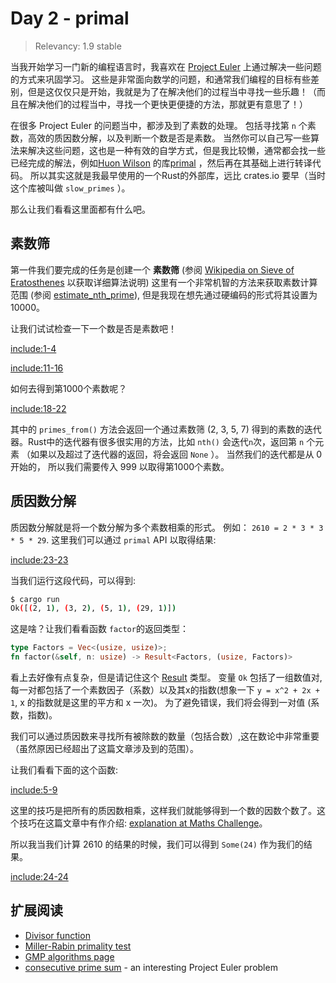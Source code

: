 # Day 2 - primal

> Relevancy: 1.9 stable

当我开始学习一门新的编程语言时，我喜欢在 [Project Euler](https://projecteuler.net/) 上通过解决一些问题的方式来巩固学习。
这些是非常面向数学的问题，和通常我们编程的目标有些差别，但是这仅仅只是开始，我就是为了在解决他们的过程当中寻找一些乐趣！（而且在解决他们的过程当中，寻找一个更快更便捷的方法，那就更有意思了！）

在很多 Project Euler 的问题当中，都涉及到了素数的处理。
包括寻找第 `n` 个素数，高效的质因数分解，以及判断一个数是否是素数。
当然你可以自己写一些算法来解决这些问题，这也是一种有效的自学方式，但是我比较懒，通常都会找一些已经完成的解法，例如[Huon Wilson](http://huonw.github.io/) 的库[primal](https://github.com/huonw/primal) ，然后再在其基础上进行转译代码。
所以其实这就是我最早使用的一个Rust的外部库，远比 crates.io 要早（当时这个库被叫做 `slow_primes` ）。

那么让我们看看这里面都有什么吧。

素数筛
-----------

第一件我们要完成的任务是创建一个 **素数筛** (参阅 [Wikipedia on Sieve of Eratosthenes](http://en.wikipedia.org/wiki/Sieve_of_Eratosthenes) 以获取详细算法说明)
这里有一个非常机智的方法来获取素数计算范围 (参阅 [estimate_nth_prime](http://huonw.github.io/primal/primal/fn.estimate_nth_prime.html)), 但是我现在想先通过硬编码的形式将其设置为 10000。

让我们试试检查一下一个数是否是素数吧！

[include:1-4](../../vol1/src/bin/day2.rs)

[include:11-16](../../vol1/src/bin/day2.rs)

如何去得到第1000个素数呢？

[include:18-22](../../vol1/src/bin/day2.rs)

其中的 `primes_from()` 方法会返回一个通过素数筛 (2, 3, 5, 7) 得到的素数的迭代器。Rust中的迭代器有很多很实用的方法，比如 `nth()` 会迭代`n`次，返回第 `n` 个元素 （如果以及超过了迭代器的返回，将会返回 `None` ）。 当然我们的迭代都是从 0 开始的， 所以我们需要传入 999 以取得第1000个素数。

质因数分解
-------------

质因数分解就是将一个数分解为多个素数相乘的形式。
例如： `2610 = 2 * 3 * 3 * 5 * 29`. 这里我们可以通过 `primal` API 以取得结果:

[include:23-23](../../vol1/src/bin/day2.rs)



当我们运行这段代码，可以得到:

```sh
$ cargo run
Ok([(2, 1), (3, 2), (5, 1), (29, 1)])
```

这是啥？让我们看看函数 `factor`的返回类型：

```rust
type Factors = Vec<(usize, usize)>;
fn factor(&self, n: usize) -> Result<Factors, (usize, Factors)>
```

看上去好像有点复杂，但是请记住这个
[Result](http://doc.rust-lang.org/std/result/enum.Result.html) 类型。 变量 `Ok` 包括了一组数值对,每一对都包括了一个素数因子（系数）以及其x的指数(想象一下 `y = x^2 + 2x + 1`, x 的指数就是这里的平方和 x 一次)。
为了避免错误，我们将会得到一对值 (系数，指数)。

我们可以通过质因数来寻找所有被除数的数量（包括合数）,这在数论中非常重要（虽然原因已经超出了这篇文章涉及到的范围）。

让我们看看下面的这个函数:

[include:5-9](../../vol1/src/bin/day2.rs)

这里的技巧是把所有的质因数相乘，这样我们就能够得到一个数的因数个数了。这个技巧在这篇文章中有作介绍: [explanation at Maths Challenge](http://mathschallenge.net/library/number/number_of_divisors)。

所以我当我们计算 2610 的结果的时候，我们可以得到 `Some(24)` 作为我们的结果。

[include:24-24](../../vol1/src/bin/day2.rs)

扩展阅读
---------------

 * [Divisor function](http://en.wikipedia.org/wiki/Divisor_function)
 * [Miller-Rabin primality test](http://en.wikipedia.org/wiki/Miller%E2%80%93Rabin_primality_test)
 * [GMP algorithms page](https://gmplib.org/manual/Algorithms.html#Algorithms)
 * [consecutive prime sum](https://projecteuler.net/problem=50) - an interesting Project Euler problem
